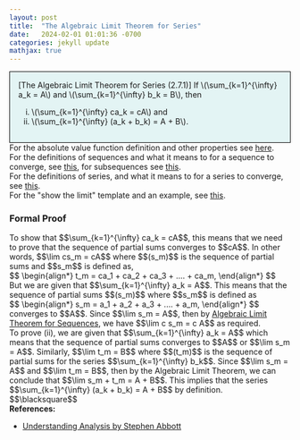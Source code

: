 ```yaml
---
layout: post
title:  "The Algebraic Limit Theorem for Series"
date:   2024-02-01 01:01:36 -0700
categories: jekyll update
mathjax: true
---
```

<div style="background-color: #E3F4F4; padding: 15px 15px 15px 15px; border:1px solid black;">
  [The Algebraic Limit Theorem for Series (2.7.1)] If \(\sum_{k=1}^{\infty} a_k = A\) and \(\sum_{k=1}^{\infty} b_k = B\), then
	  <ol type="i">
	    <li>\(\sum_{k=1}^{\infty} ca_k = cA\) and</li>
	    <li>\(\sum_{k=1}^{\infty} (a_k + b_k) = A + B\).</li>
	  </ol>
</div>
<!------------------------------------------------------------------------------------>
For the absolute value function definition and other properties see <a href="https://strncat.github.io/jekyll/update/2024/05/26/analysis-absolute-value-properties.html">here</a>.
<br>
For the definitions of sequences and what it means to for a sequence to converge, see <a href="https://strncat.github.io/jekyll/update/2024/05/21/analysis-seq-definitions.html">this</a>, for subsequences see <a href="https://strncat.github.io/jekyll/update/2024/02/10/analysis-seq-subsequences.html">this</a>.
<br>
For the definitions of series, and what it means to for a series to converge, see <a href="https://strncat.github.io/jekyll/update/2024/06/10/analysis-series-definitions.html">this</a>.
<br>
For the "show the limit" template and an example, see <a href="https://strncat.github.io/jekyll/update/2024/05/12/analysis-seq-limit-template.html">this</a>.
<br>
<!------------------------------------------------------------------------------------>
<h3>Formal Proof</h3>
To show that $$\sum_{k=1}^{\infty} ca_k = cA$$, this means that we need to prove that the sequence of partial sums converges to $$cA$$. In other words, $$\lim cs_m = cA$$ where $$(s_m)$$ is the sequence of partial sums and $$s_m$$ is defined as,
<div>
$$
\begin{align*}
t_m = ca_1 + ca_2 + ca_3 + .... + ca_m,
\end{align*}
$$
</div>
But we are given that $$\sum_{k=1}^{\infty} a_k = A$$. This means that the sequence of partial sums $$(s_m)$$ where $$s_m$$ is defined as
<div>
$$
\begin{align*}
s_m = a_1 + a_2 + a_3 + .... + a_m,
\end{align*}
$$
</div>
converges to $$A$$. Since $$\lim s_m = A$$, then by <a href="https://strncat.github.io/jekyll/update/2024/05/30/analysis-seq-algebraic-limit-theorem-i.html">Algebraic Limit Theorem for Sequences</a>, we have $$\lim c s_m = c A$$ as required. 
<br>
To prove (ii), we are given that $$\sum_{k=1}^{\infty} a_k = A$$ which means that the sequence of partial sums converges to $$A$$ or $$\lim s_m = A$$. Similarly, $$\lim t_m = B$$ where $$(t_m)$$ is the sequence of partial sums for the series $$\sum_{k=1}^{\infty} b_k$$. Since $$\lim s_m = A$$ and $$\lim t_m = B$$, then by the Algebraic Limit Theorem, we can conclude that $$\lim s_m + t_m = A + B$$. This implies that the series $$\sum_{k=1}^{\infty} (a_k + b_k) = A + B$$ by definition. $$\blacksquare$$
<br>
<!------------------------------------------------------------------------------------>
<b>References:</b>
<ul>
<li><a href="https://www.amazon.com/Understanding-Analysis-Undergraduate-Texts-Mathematics/dp/1493927116">Understanding Analysis by Stephen Abbott</a></li>
</ul>